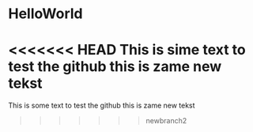# HelloWorld
<<<<<<< HEAD
This is sime text to test the github
this is zame new tekst
=======
This is some text to test the github
this is zame new tekst
>>>>>>> newbranch2
